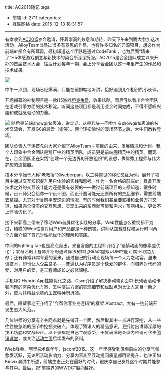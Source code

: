 title: AC2015随记
tags:
  - 前端
id: 2711
categories:
  - 互联网络
date: 2015-12-13 18:31:57
---

有幸收到[AC2015](http://ac.alloyteam.com)参会邀请，怀着崇高的敬意和期待，昨天下午来到腾大参加这次活动。AlloyTeam出品过很多有意思的作品，也有许多知名的开源项目，想必作为前端er都会有所耳闻，最初知道这个团队是通过CodeTank ，也为后面“墙来了”H5体感游戏创意与新技术的契合所深深折服。AC2015是合金团队成立以来开办的首届技术大会，往后计划每年一期，会上分享合金团队这一年里产生的作品和技术成果。

<!--more-->

[![](http://kainy-migs.stor.sinaapp.com/original/afdcb5cba5fed8edc7209db47a206656.jpg)](http://kainy-migs.stor.sinaapp.com/original/afdcb5cba5fed8edc7209db47a206656.jpg)

中午一点到，现场已经爆满，只能在前排席地听讲，恰好遇到几个相识的小伙伴。

开场揭幕的神秘项目是一款H5游戏[坦克争霸](http://ts.alloyteam.com)，效果炫酷。背后可以看出合金团队在游戏引擎方面的技术积淀。听闻这些项目都是利用业余时间完成，不得不感叹兴趣和成就感驱动的力量。

![](http://kainy-migs.stor.sinaapp.com/original/d8b8162dbca76d11291d300244c7720b.jpg)
随后是前端showgirls表演，说实话，这是我头一回参加有showgirls表演的技术交流会，开发GG的最爱（偷笑）。两个轻松愉悦的暖场环节之后，大牛们悉数登场。

团队负责人于涛首先向大家介绍了AlloyTeam＋项目的由来、发展情况和计划。我个人印象中合金团队是鹅厂中的精英团队，成员更是前端圈精英中的精英。而现在，合金团队正在实践“创建一个无边界的开放组织”的设想，做优秀工程师与伟大梦想的连接器。

技术分享始于人称“老教授”的weberpan，以三种常见的移动交互为例，展开了项目中通过交互知识提升用户体验的实践和思考。作为一名合格的前端er，具备开发技术之外的交互设计能力还是很有必要的——做过前端项目的人都知道，很多时候，设计师只会给你一个设计图，而设计图可能无还原所有的交互细节，需要前端去拿捏。尤其对于目前平安这边的情况，有的时候我们甚至要直接和业务方打交道，如果完全没有的交互思想，实现出来的东西就可能和需求方预期相左，更谈不上体验优化了。

接下来郭高工带来了移动Web首屏优化实践的分享，Web性能怎么重视都不为过，糟糕的Web性能对用户和产品都是一种伤害。讲师从加载过程和运行时间两个方面介绍了自己对性能优化的理解和实践。

中间的lighting talk也是亮点频出，来自富途的工程师介绍了“逐帧动画的像素差优化”；爱奇艺的工程师介绍的通过算法树优化React虚拟DOM性能让偶不明觉历&#x1f633;；还有非常非常有爱的爱米，通过自己的行动让现场每一个人为之动容，虽未谈技术，却也让人受益良多——普遍认为程序员是个缺爱的群体，而培养对代码的爱、对用户的爱，是工程师成长之必修课程。

手机QQ Hybrid App性能优化之路，Cson介绍了解决移动端页面中 长列表滚动卡顿问题的渲染优化方案，五种演进方案的实现细节和优缺点对比让人耳目一新之外，更为其精益求精的工匠精神所折服。

最后，隔壁家老王介绍了“会帮你写业务逻辑”的框架 Abstract，大有一统前端开发生态大风范。。

几位讲师的分享有个共同点就是先铺开一个面，然后取其中一点进行深挖，从一些往往被忽略的细节中挖掘突破点，体现了腾讯人的精品意识，更折射出讲师深厚的技术功底和实战经验。以上谈都是自己主观感受，干货满满地会议内容请可移步[腾讯课堂](http://ke.qq.com/course/103412#term_id=100108356)，或关注[活动主页](http://ac.alloyteam.com)后续发布的资料。

iWeb峰会、阿里技术嘉年华、jsconf2015… 这一年里感受到深圳前端的分享气氛愈发活跃，无论所活动影响力、分享内容甚至互动提问质量都明显提升，也许正如Kinvix演讲中所述，前端生态正处在最好的时代，很庆幸自己身处这个时期并能参与其中。最后，祝“前端界的WWDC”越办越好。